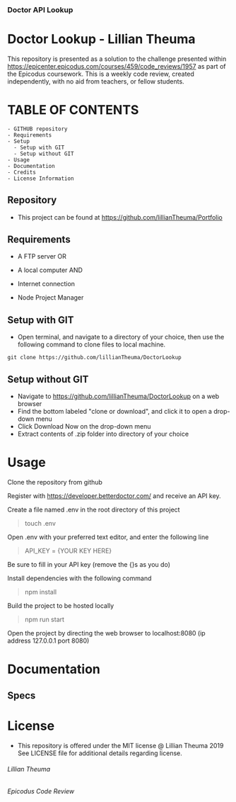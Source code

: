 ### Doctor API Lookup

# Doctor Lookup - Lillian Theuma
This repository is presented as a solution to the challenge presented within https://epicenter.epicodus.com/courses/459/code_reviews/1957 as part of the Epicodus coursework. This is a weekly code review, created independently, with no aid from teachers, or fellow students.

# TABLE OF CONTENTS
```
- GITHUB repository
- Requirements
- Setup
  - Setup with GIT
  - Setup without GIT
- Usage
- Documentation
- Credits
- License Information
```
## Repository
* This project can be found at https://github.com/lillianTheuma/Portfolio

## Requirements
* A FTP server
OR
* A local computer
AND
* Internet connection

* Node Project Manager

## Setup with GIT
* Open terminal, and navigate to a directory of your choice, then use the following command to clone files to local machine.

```
git clone https://github.com/lillianTheuma/DoctorLookup
```

## Setup without GIT
* Navigate to https://github.com/lillianTheuma/DoctorLookup on a web browser
* Find the bottom labeled "clone or download", and click it to open a drop-down menu
* Click Download Now on the drop-down menu
* Extract contents of .zip folder into directory of your choice

# Usage
Clone the repository from github

Register with https://developer.betterdoctor.com/ and receive an API key.

Create a file named .env in the root directory of this project
> touch .env

Open .env with your preferred text editor, and enter the following line
> API_KEY = {YOUR KEY HERE}

Be sure to fill in your API key (remove the {}s as you do)


Install dependencies with the following command
> npm install

Build the project to be hosted locally
>npm run start

Open the project by directing the web browser to localhost:8080 (ip address 127.0.0.1 port 8080)


# Documentation
## Specs



# License
* This repository is offered under the MIT license
@ Lillian Theuma 2019
See LICENSE file for additional details regarding license.

###### Lillian Theuma
###### Epicodus Code Review

